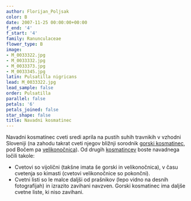 ```yaml
---
author: Florijan_Poljsak
color: B
date: 2007-11-25 00:00:00+00:00
f_end: '4'
f_start: '4'
family: Ranunculaceae
flower_type: B
image:
- M_0033322.jpg
- M_0033332.jpg
- M_0033373.jpg
- M_0033345.jpg
latin: Pulsatilla nigricans
lead: M_0033322.jpg
lead_sample: false
order: Pulsatilla
parallel: false
petals: '6'
petals_joined: false
star_shape: false
title: Navadni kosmatinec
---
```

Navadni kosmatinec cveti sredi aprila na pustih suhih travnikih v vzhodni Sloveniji (na zahodu takrat cveti njegov bližnji sorodnik [gorski kosmatinec](../../pulsatillamontana/gorski-kosmatinec/), pod Bočem pa [velikonočnica](../../pulsatillagrandis/velikono&#269;nica/)). Od drugih [kosmatincev](../../genus/pulsatilla/) boste navadnega ločili takole:

-   Cvetovi so vijolični (takšne imata še gorski in velikonočnica), v času cvetenja so kimasti (cvetovi velikonočnice so pokončni).
-   Cvetni listi so le malce daljši od prašnikov (lepo vidno na desnih fotografijah) in izrazito zavihani navzven. Gorski kosmatinec ima daljše cvetne liste, ki niso zavihani.
